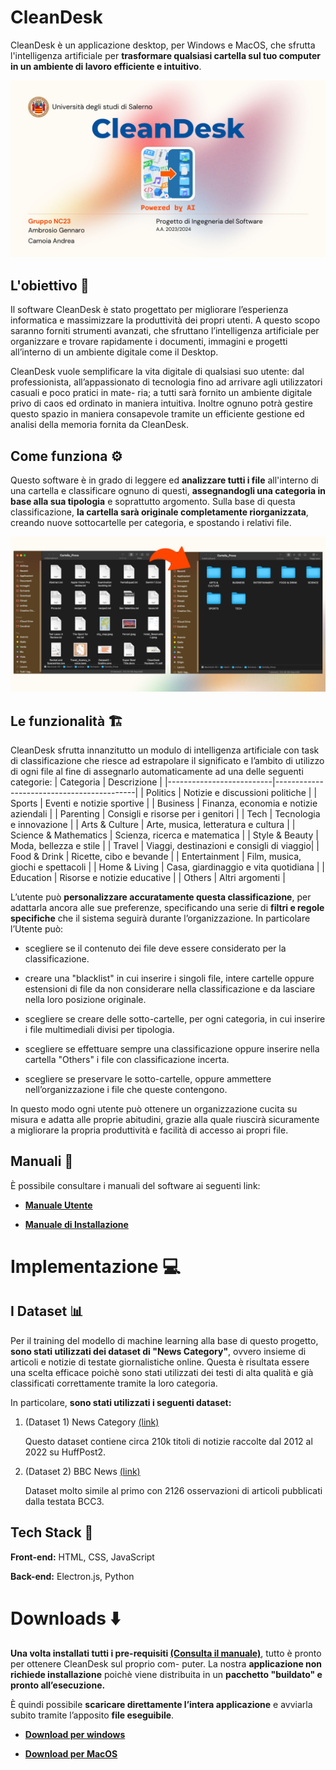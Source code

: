 
# CleanDesk

CleanDesk è un applicazione desktop, per Windows e MacOS,  che sfrutta l'intelligenza artificiale per **trasformare qualsiasi cartella sul tuo computer in un ambiente di lavoro efficiente e intuitivo**.

![CleanDesk header](src/InterfaceLayer/assets/CleanDesk_Header.jpg)

## L'obiettivo 🎯
Il software CleanDesk è stato progettato per migliorare l’esperienza informatica e massimizzare la produttività dei propri utenti.
A questo scopo saranno forniti strumenti avanzati, che sfruttano l’intelligenza artificiale per organizzare e trovare rapidamente i documenti, immagini e progetti all’interno di un ambiente digitale come il Desktop.

CleanDesk vuole semplificare la vita digitale di qualsiasi suo utente: dal professionista, all’appassionato di tecnologia fino ad arrivare agli utilizzatori casuali e poco pratici in mate- ria; a tutti sarà fornito un ambiente digitale privo di caos ed ordinato in maniera intuitiva. Inoltre ognuno potrà gestire questo spazio in maniera consapevole tramite un efficiente gestione ed analisi della memoria fornita da CleanDesk.

## Come funziona ⚙️
Questo software è in grado di leggere ed **analizzare tutti i file** all'interno di una cartella e classificare ognuno di questi, **assegnandogli una categoria in base alla sua tipologia** e soprattutto argomento. Sulla base di questa classificazione, **la cartella sarà originale completamente riorganizzata**, creando nuove sottocartelle per categoria, e spostando i relativi file.

![Risultati Organizzazione](src/InterfaceLayer/assets/Results.png)

## Le funzionalità 🏗️
CleanDesk sfrutta innanzitutto un modulo di intelligenza artificiale con task di classificazione che riesce ad estrapolare il significato e l’ambito di utilizzo di ogni file al fine di assegnarlo automaticamente ad una delle seguenti categorie:
| Categoria                | Descrizione                               |
|--------------------------|-------------------------------------------|
| Politics                 | Notizie e discussioni politiche           |
| Sports                   | Eventi e notizie sportive                 |
| Business                 | Finanza, economia e notizie aziendali     |
| Parenting                | Consigli e risorse per i genitori         |
| Tech                     | Tecnologia e innovazione                  |
| Arts & Culture           | Arte, musica, letteratura e cultura       |
| Science & Mathematics    | Scienza, ricerca e matematica             |
| Style & Beauty           | Moda, bellezza e stile                    |
| Travel                   | Viaggi, destinazioni e consigli di viaggio|
| Food & Drink             | Ricette, cibo e bevande                   |
| Entertainment            | Film, musica, giochi e spettacoli         |
| Home & Living            | Casa, giardinaggio e vita quotidiana      |
| Education                | Risorse e notizie educative               |
| Others                   | Altri argomenti                           |

L’utente può **personalizzare accuratamente questa classificazione**, per adattarla ancora alle sue preferenze, specificando una serie di **filtri e regole specifiche** che il sistema seguirà durante l’organizzazione. In particolare l’Utente può:

- scegliere se il contenuto dei file deve essere considerato per la classificazione.
- creare una "blacklist" in cui inserire i singoli file, intere cartelle oppure estensioni di file da non considerare nella classificazione e da lasciare nella loro posizione originale.

- scegliere se creare delle sotto-cartelle, per ogni categoria, in cui inserire i file multimediali divisi per tipologia.
- scegliere se effettuare sempre una classificazione oppure inserire nella cartella "Others" i file con classificazione incerta.
- scegliere se preservare le sotto-cartelle, oppure ammettere nell’organizzazione i file che queste contengono.

In questo modo ogni utente può ottenere un organizzazione cucita su misura e adatta alle proprie abitudini, grazie alla quale riuscirà sicuramente a migliorare la propria produttività e facilità di accesso ai propri file.

## Manuali 📕

È possibile consultare i manuali del software ai seguenti link:

- [**Manuale Utente**](https://drive.google.com/file/d/1l-A5LJHwvrAj5ZwfZZjI9zQuWlBdZk4Z/view?usp=sharing)

- [**Manuale di Installazione**](https://drive.google.com/file/d/10qyWaBdD1jExLzHUwozHbl9ZlnpfLcn6/view?usp=sharing)


# Implementazione 💻
## I Dataset 📊
Per il training del modello di machine learning alla base di questo progetto, **sono stati utilizzati dei dataset di "News Category"**, ovvero insieme di articoli e notizie di testate giornalistiche online. Questa è risultata essere una scelta efficace poichè sono stati utilizzati dei testi di alta qualità e già classificati correttamente tramite la loro categoria.

In particolare, **sono stati utilizzati i seguenti dataset:**

1. (Dataset 1) News Category [(link)](https://www.kaggle.com/datasets/rmisra/news-category-dataset)

   Questo dataset contiene circa 210k titoli di notizie raccolte dal 2012 al 2022 su HuffPost2.

2. (Dataset 2) BBC News [(link)](https://www.kaggle.com/code/venkatkrishnan/bbc-news-text-classification)

   Dataset molto simile al primo con 2126 osservazioni di articoli pubblicati dalla testata BCC3.

## Tech Stack 💾

**Front-end:** HTML, CSS, JavaScript

**Back-end:** Electron.js, Python

# Downloads ⬇️

**Una volta installati tutti i pre-requisiti [(Consulta il manuale)](#manuali)**, tutto è pronto per ottenere CleanDesk sul proprio com- puter. La nostra **applicazione non richiede installazione** poichè viene distribuita in un **pacchetto "buildato" e pronto all’esecuzione.**

È quindi possibile **scaricare direttamente l’intera applicazione** e avviarla subito tramite l’apposito **file eseguibile**.

- **[Download per windows](http://tiny.cc/cleandesk-windows)**

- **[Download per MacOS](http://tiny.cc/cleandesk-macos)**

